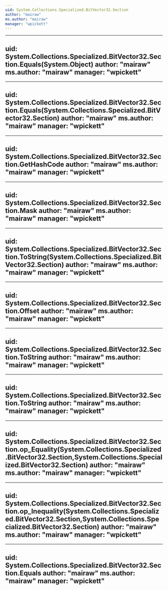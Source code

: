 ```yaml
---
uid: System.Collections.Specialized.BitVector32.Section
author: "mairaw"
ms.author: "mairaw"
manager: "wpickett"
---
```


---
uid: System.Collections.Specialized.BitVector32.Section.Equals(System.Object)
author: "mairaw"
ms.author: "mairaw"
manager: "wpickett"
---

---
uid: System.Collections.Specialized.BitVector32.Section.Equals(System.Collections.Specialized.BitVector32.Section)
author: "mairaw"
ms.author: "mairaw"
manager: "wpickett"
---

---
uid: System.Collections.Specialized.BitVector32.Section.GetHashCode
author: "mairaw"
ms.author: "mairaw"
manager: "wpickett"
---

---
uid: System.Collections.Specialized.BitVector32.Section.Mask
author: "mairaw"
ms.author: "mairaw"
manager: "wpickett"
---

---
uid: System.Collections.Specialized.BitVector32.Section.ToString(System.Collections.Specialized.BitVector32.Section)
author: "mairaw"
ms.author: "mairaw"
manager: "wpickett"
---

---
uid: System.Collections.Specialized.BitVector32.Section.Offset
author: "mairaw"
ms.author: "mairaw"
manager: "wpickett"
---

---
uid: System.Collections.Specialized.BitVector32.Section.ToString
author: "mairaw"
ms.author: "mairaw"
manager: "wpickett"
---

---
uid: System.Collections.Specialized.BitVector32.Section.ToString
author: "mairaw"
ms.author: "mairaw"
manager: "wpickett"
---

---
uid: System.Collections.Specialized.BitVector32.Section.op_Equality(System.Collections.Specialized.BitVector32.Section,System.Collections.Specialized.BitVector32.Section)
author: "mairaw"
ms.author: "mairaw"
manager: "wpickett"
---

---
uid: System.Collections.Specialized.BitVector32.Section.op_Inequality(System.Collections.Specialized.BitVector32.Section,System.Collections.Specialized.BitVector32.Section)
author: "mairaw"
ms.author: "mairaw"
manager: "wpickett"
---

---
uid: System.Collections.Specialized.BitVector32.Section.Equals
author: "mairaw"
ms.author: "mairaw"
manager: "wpickett"
---
